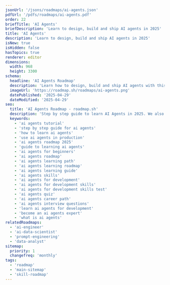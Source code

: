 ```yaml
---
jsonUrl: '/jsons/roadmaps/ai-agents.json'
pdfUrl: '/pdfs/roadmaps/ai-agents.pdf'
order: 22
briefTitle: 'AI Agents'
briefDescription: 'Learn to design, build and ship AI agents in 2025'
title: 'AI Agents'
description: 'Learn to design, build and ship AI agents in 2025'
isNew: true
isHidden: false
hasTopics: true
renderer: editor
dimensions:
  width: 968
  height: 3300
schema:
  headline: 'AI Agents Roadmap'
  description: 'Learn how to design, build and ship AI agents with this interactive step by step guide in 2025. We also have resources and short descriptions attached to the roadmap items so you can get everything you want to learn in one place.'
  imageUrl: 'https://roadmap.sh/roadmaps/ai-agents.png'
  datePublished: '2025-04-29'
  dateModified: '2025-04-29'
seo:
  title: 'AI Agents Roadmap - roadmap.sh'
  description: 'Step by step guide to learn AI Agents in 2025. We also have resources and short descriptions attached to the roadmap items so you can get everything you want to learn in one place.'
  keywords:
    - 'ai agents tutorial'
    - 'step by step guide for ai agents'
    - 'how to learn ai agents'
    - 'use ai agents in production'
    - 'ai agents roadmap 2025'
    - 'guide to learning ai agents'
    - 'ai agents for beginners'
    - 'ai agents roadmap'
    - 'ai agents learning path'
    - 'ai agents learning roadmap'
    - 'ai agents learning guide'
    - 'ai agents skills'
    - 'ai agents for development'
    - 'ai agents for development skills'
    - 'ai agents for development skills test'
    - 'ai agents quiz'
    - 'ai agents career path'
    - 'ai agents interview questions'
    - 'learn ai agents for development'
    - 'become an ai agents expert'
    - 'what is ai agents'
relatedRoadmaps:
  - 'ai-engineer'
  - 'ai-data-scientist'
  - 'prompt-engineering'
  - 'data-analyst'
sitemap:
  priority: 1
  changefreq: 'monthly'
tags:
  - 'roadmap'
  - 'main-sitemap'
  - 'skill-roadmap'
---
```

